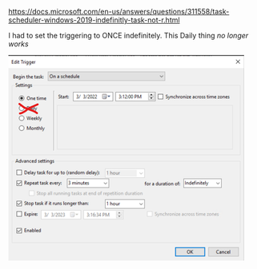 https://docs.microsoft.com/en-us/answers/questions/311558/task-scheduler-windows-2019-indefinitly-task-not-r.html
 
I had to set the triggering to ONCE indefinitely. This Daily thing *no longer works*


![image.png](/.attachments/image-5113bf14-7906-4fde-89fb-e2c6caeab921.png)